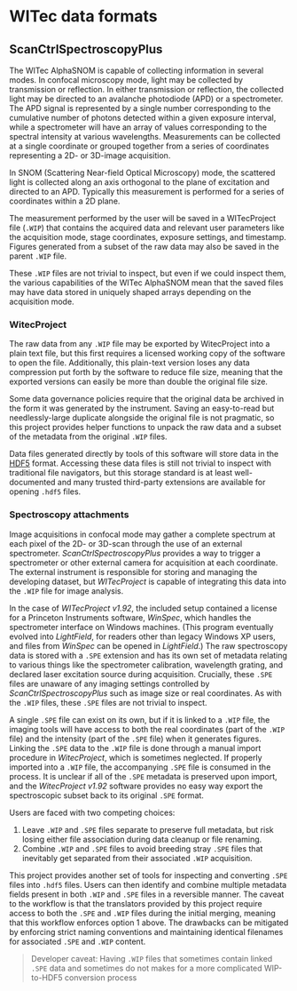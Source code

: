 # WITec data formats

## ScanCtrlSpectroscopyPlus

The WITec AlphaSNOM is capable of collecting information in several
modes. In confocal microscopy mode, light may be collected by
transmission or reflection. In either transmission or reflection, the
collected light may be directed to an avalanche photodiode (APD) or a
spectrometer. The APD signal is represented by a single number
corresponding to the cumulative number of photons detected within a
given exposure interval, while a spectrometer will have an array of
values corresponding to the spectral intensity at various wavelengths.
Measurements can be collected at a single coordinate or grouped together
from a series of coordinates representing a 2D- or 3D-image acquisition.

In SNOM (Scattering Near-field Optical Microscopy) mode, the scattered
light is collected along an axis orthogonal to the plane of excitation
and directed to an APD. Typically this measurement is performed for a
series of coordinates within a 2D plane.

The measurement performed by the user will be saved in a WITecProject
file (`.WIP`) that contains the acquired data and relevant user
parameters like the acquisition mode, stage coordinates, exposure
settings, and timestamp. Figures generated from a subset of the raw data
may also be saved in the parent `.WIP` file.

These `.WIP` files are not trivial to inspect, but even if we could
inspect them, the various capabilities of the WITec AlphaSNOM mean that
the saved files may have data stored in uniquely shaped arrays depending
on the acquisition mode.

### WitecProject

The raw data from any `.WIP` file may be exported by WitecProject into a
plain text file, but this first requires a licensed working copy of the
software to open the file. Additionally, this plain-text version loses
any data compression put forth by the software to reduce file size,
meaning that the exported versions can easily be more than double the
original file size.

Some data governance policies require that the original data be archived
in the form it was generated by the instrument. Saving an easy-to-read
but needlessly-large duplicate alongside the original file is not
pragmatic, so this project provides helper functions to unpack the raw
data and a subset of the metadata from the original `.WIP` files.

Data files generated directly by tools of this software will store data
in the [HDF5][hdf5] format. Accessing these data files is still not
trivial to inspect with traditional file navigators, but this storage
standard is at least well-documented and many trusted third-party
extensions are available for opening `.hdf5` files.

[hdf5]: https://github.com/HDFGroup/hdf5

### Spectroscopy attachments 

Image acquisitions in confocal mode may gather a complete spectrum at
each pixel of the 2D- or 3D-scan through the use of an external
spectrometer. _ScanCtrlSpectroscopyPlus_ provides a way to trigger a
spectrometer or other external camera for acquisition at each
coordinate. The external instrument is responsible for storing and
managing the developing dataset, but _WITecProject_ is capable of
integrating this data into the `.WIP` file for image analysis.

In the case of _WITecProject v1.92_, the included setup contained a
license for a Princeton Instruments software, _WinSpec_, which handles
the spectrometer interface on Windows machines. (This program eventually
evolved into _LightField_, for readers other than legacy Windows XP
users, and files from _WinSpec_ can be opened in _LightField_.) The raw
spectroscopy data is stored with a `.SPE` extension and has its own set
of metadata relating to various things like the spectrometer
calibration, wavelength grating, and declared laser excitation source
during acquisition. Crucially, these `.SPE` files are unaware of any
imaging settings controlled by _ScanCtrlSpectroscopyPlus_ such as image
size or real coordinates. As with the `.WIP` files, these `.SPE` files
are not trivial to inspect. 

A single `.SPE` file can exist on its own, but if it is linked to a
`.WIP` file, the imaging tools will have access to both the real
coordinates (part of the `.WIP` file) and the intensity (part of the
`.SPE` file) when it generates figures. Linking the `.SPE` data to the
`.WIP` file is done through a manual import procedure in _WitecProject_,
which is sometimes neglected. If properly imported into a `.WIP` file,
the accompanying `.SPE` file is consumed in the process. It is unclear
if all of the `.SPE` metadata is preserved upon import, and the
_WitecProject v1.92_ software provides no easy way export the
spectroscopic subset back to its original `.SPE` format.

Users are faced with two competing choices:

1. Leave `.WIP` and `.SPE` files separate to preserve full metadata, but
   risk losing either file association during data cleanup or file
   renaming.
2. Combine `.WIP` and `.SPE` files to avoid breeding stray `.SPE` files
   that inevitably get separated from their associated `.WIP` acquisition.

This project provides another set of tools for inspecting and converting
`.SPE` files into `.hdf5` files. Users can then identify and combine
multiple metadata fields present in both `.WIP` and `.SPE` files in a
reversible manner. The caveat to the workflow is that the translators
provided by this project require access to both the `.SPE` and `.WIP`
files during the initial merging, meaning that this workflow enforces
option 1 above. The drawbacks can be mitigated by enforcing strict
naming conventions and maintaining identical filenames for associated
`.SPE` and `.WIP` content.

> Developer caveat: Having `.WIP` files that sometimes contain linked
> `.SPE` data and sometimes do not makes for a more complicated
> WIP-to-HDF5 conversion process
